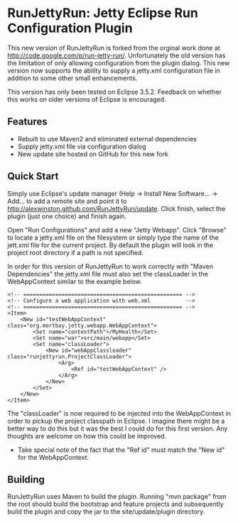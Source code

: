 RunJettyRun: Jetty Eclipse Run Configuration Plugin
===================================================

This new version of RunJettyRun is forked from the orginal work done at http://code.google.com/p/run-jetty-run/. Unfortunately the old version has the limitation of only allowing configuration from the plugin dialog. This new version now supports the ability to supply a jetty.xml configuration file in addition to some other small enhancements.

This version has only been tested on Eclipse 3.5.2. Feedback on whether this works on older versions of Eclipse is encouraged.

Features
---------
- Rebuilt to use Maven2 and eliminated external dependencies
- Supply jetty.xml file via configuration dialog
- New update site hosted on GitHub for this new fork

Quick Start
------------
Simply use Eclipse's update manager (Help -> Install New Software... -> Add... to add a remote site and point it to http://alexwinston.github.com/RunJettyRun/update. Click finish, select the plugin (just one choice) and finish again.

Open "Run Configurations" and add a new "Jetty Webapp". Click "Browse" to locate a jetty.xml file on the filesystem or simply type the name of the jett.xml file for the current project. By default the plugin will look in the project root directory if a path is not specified.

In order for this version of RunJettyRun to work correctly with "Maven Dependencies" the jetty.xml file must also set the classLoader in the WebAppContext similar to the example below.

	<!-- ================================================== -->
	<!-- Configure a web application with web.xml           -->
	<!-- ================================================== -->
	<Item>
		<New id="testWebAppContext" class="org.mortbay.jetty.webapp.WebAppContext">
			<Set name="contextPath">/MyHealth</Set>
			<Set name="war">src/main/webapp</Set>
			<Set name="classLoader">
				<New id="webAppClassloader" class="runjettyrun.ProjectClassLoader">
					<Arg>
						<Ref id="testWebAppContext" />
					</Arg>
				</New>
			</Set>
		</New>
	</Item>

The "classLoader" is now required to be injected into the WebAppContext in order to pickup the project classpath in Eclipse. I imagine there might be a better way to do this but it was the best I could do for this first version.  Any thoughts are welcome on how this could be improved.

* Take special note of the fact that the "Ref id" must match the "New id" for the WebAppContext.

Building
--------
RunJettyRun uses Maven to build the plugin.  Running "mvn package" from the root should build the bootstrap and feature projects and subsequently build the plugin and copy the jar to the site/update/plugin directory.
